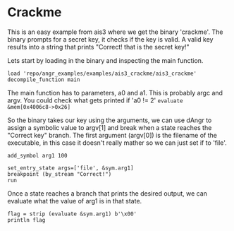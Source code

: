 # Crackme

This is an easy example from ais3 where we get the binary 'crackme'. 
The binary prompts for a secret key, it checks if the key is valid. A valid key results into a string that prints "Correct! that is the secret key!"


Lets start by loading in the binary and inspecting the main function.

```
load 'repo/angr_examples/examples/ais3_crackme/ais3_crackme'
decompile_function main
```

The main function has to parameters, a0 and a1. This is probably argc and argv.
You could check what gets printed if 'a0 != 2'
`evaluate &mem[0x4006c8->0x26]`

So the binary takes our key using the arguments, we can use dAngr to assign a symbolic value to argv[1] and break when a state reaches the "Correct key" branch.
The first argument (argv[0]) is the filename of the executable, in this case it doesn't really mather so we can just set if to 'file'.
```
add_symbol arg1 100

set_entry_state args=['file', &sym.arg1]
breakpoint (by_stream "Correct!")
run
```

Once a state reaches a branch that prints the desired output, we can evaluate what the value of arg1 is in that state. 

```
flag = strip (evaluate &sym.arg1) b'\x00'
println flag
```